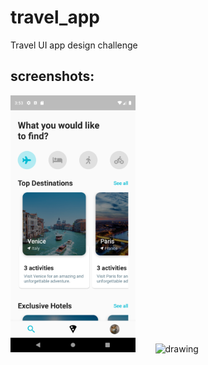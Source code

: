 # travel_app

Travel UI app design challenge

## screenshots:
<img src="screenshots/home_screen.png" alt="drawing" width="200"/> &nbsp;&nbsp;&nbsp;&nbsp;&nbsp;&nbsp; <img src="screenshots/detail_screen.png" alt="drawing" width="200"/>
